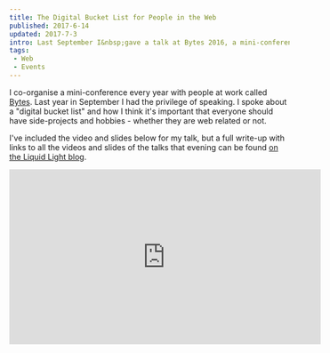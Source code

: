 ```yaml
---
title: The Digital Bucket List for People in the Web
published: 2017-6-14
updated: 2017-7-3
intro: Last September I&nbsp;gave a talk at Bytes 2016, a mini-conference for people in the web about my digital bucket list for people who work with the internet.
tags:
 - Web
 - Events
---
```


I co-organise a mini-conference every year with people at work called [Bytes](https://www.bytesconf.co.uk/)​. Last year in September I had the privilege of speaking. I spoke about a "digital bucket list" and how I think it's important that everyone should have side-projects and hobbies - whether they are web related or not. 

I've included the video and slides below for my talk, but a full write-up with links to all the videos and slides of the talks that evening can be found [on the Liquid Light blog](https://www.liquidlight.co.uk/blog/article/bytes-2016/).

<div class="video"><iframe width="560" height="315" src="https://www.youtube.com/embed/FnYL-QEoi68?rel=0&amp;controls=0&amp;showinfo=0" frameborder="0" allowfullscreen></iframe></div>

<script async class="speakerdeck-embed" data-id="6e0809ab5c6345fc9fb8f39a6165e34f" data-ratio="1.77777777777778" src="//speakerdeck.com/assets/embed.js"></script>